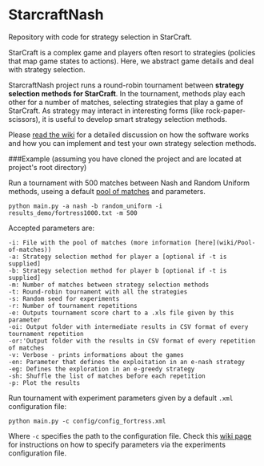 # StarcraftNash

Repository with code for strategy selection in StarCraft. 

StarCraft is a complex game and players often resort to strategies (policies that map game states to actions). Here, we abstract game details and deal with strategy selection. 

StarcraftNash project runs a round-robin tournament between **strategy selection methods for StarCraft**. In the tournament, methods play each other for a number of matches, selecting strategies that play a game of StarCraft. As strategy may interact in interesting forms (like rock-paper-scissors), it is useful to develop smart strategy selection methods.

Please [read the wiki](https://github.com/h3ct0r/StarcraftNash/wiki/) for a detailed discussion on how the software works and how you can implement and test your own strategy selection methods.

###Example
(assuming you have cloned the project and are located at project's root directory)

Run a tournament with 500 matches between Nash and Random Uniform methods, useing a default [pool of matches](https://github.com/h3ct0r/StarcraftNash/wiki/Pool-of-matches) and parameters.

    python main.py -a nash -b random_uniform -i results_demo/fortress1000.txt -m 500

Accepted parameters are:

    -i: File with the pool of matches (more information [here](wiki/Pool-of-matches))
    -a: Strategy selection method for player a [optional if -t is supplied]
    -b: Strategy selection method for player b [optional if -t is supplied]
    -m: Number of matches between strategy selection methods
    -t: Round-robin tournament with all the strategies
    -s: Random seed for experiments
    -r: Number of tournament repetitions
    -e: Outputs tournament score chart to a .xls file given by this parameter
    -oi: Output folder with intermediate results in CSV format of every tournament repetition
    -or:'Output folder with the results in CSV format of every repetition of matches
    -v: Verbose - prints informations about the games
    -en: Parameter that defines the exploitation in an e-nash strategy
    -eg: Defines the exploration in an e-greedy strategy
    -sh: Shuffle the list of matches before each repetition
    -p: Plot the results
    
Run tournament with experiment parameters given by a default `.xml` configuration file:

    python main.py -c config/config_fortress.xml
    
Where `-c` specifies the path to the configuration file. Check this [wiki page](https://github.com/h3ct0r/StarcraftNash/wiki/Configuration-files) for instructions on how to specify parameters via the experiments configuration file.
